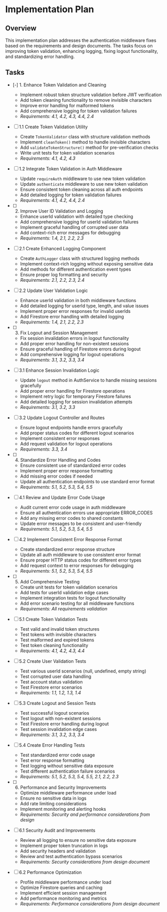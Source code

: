 # Implementation Plan

## Overview
This implementation plan addresses the authentication middleware fixes based on the requirements and design documents. The tasks focus on improving token validation, enhancing logging, fixing logout functionality, and standardizing error handling.

## Tasks

- [-] 1. Enhance Token Validation and Cleaning



  - Implement robust token structure validation before JWT verification
  - Add token cleaning functionality to remove invisible characters
  - Improve error handling for malformed tokens
  - Add comprehensive logging for token validation failures
  - _Requirements: 4.1, 4.2, 4.3, 4.4, 2.4_

- [ ] 1.1 Create Token Validation Utility


  - Create `TokenValidator` class with structure validation methods
  - Implement `cleanToken()` method to handle invisible characters
  - Add `validateTokenStructure()` method for pre-verification checks
  - Write unit tests for token validation scenarios
  - _Requirements: 4.1, 4.2, 4.3_

- [ ] 1.2 Integrate Token Validation in Auth Middleware
  - Update `requireAuth` middleware to use new token validation
  - Update `authenticate` middleware to use new token validation
  - Ensure consistent token cleaning across all auth endpoints
  - Add detailed logging for token validation failures
  - _Requirements: 4.1, 4.2, 4.4, 2.4_

- [ ] 2. Improve User ID Validation and Logging
  - Enhance userId validation with detailed type checking
  - Add comprehensive logging for userId validation failures
  - Implement graceful handling of corrupted user data
  - Add context-rich error messages for debugging
  - _Requirements: 1.4, 2.1, 2.2, 2.3_

- [ ] 2.1 Create Enhanced Logging Component
  - Create `AuthLogger` class with structured logging methods
  - Implement context-rich logging without exposing sensitive data
  - Add methods for different authentication event types
  - Ensure proper log formatting and security
  - _Requirements: 2.1, 2.2, 2.3, 2.4_

- [ ] 2.2 Update User Validation Logic
  - Enhance userId validation in both middleware functions
  - Add detailed logging for userId type, length, and value issues
  - Implement proper error responses for invalid userIds
  - Add Firestore error handling with detailed logging
  - _Requirements: 1.4, 2.1, 2.2, 2.3_

- [ ] 3. Fix Logout and Session Management
  - Fix session invalidation errors in logout functionality
  - Add proper error handling for non-existent sessions
  - Ensure graceful handling of Firestore errors during logout
  - Add comprehensive logging for logout operations
  - _Requirements: 3.1, 3.2, 3.3, 3.4_

- [ ] 3.1 Enhance Session Invalidation Logic
  - Update `logout` method in AuthService to handle missing sessions gracefully
  - Add proper error handling for Firestore operations
  - Implement retry logic for temporary Firestore failures
  - Add detailed logging for session invalidation attempts
  - _Requirements: 3.1, 3.2, 3.3_

- [ ] 3.2 Update Logout Controller and Routes
  - Ensure logout endpoints handle errors gracefully
  - Add proper status codes for different logout scenarios
  - Implement consistent error responses
  - Add request validation for logout operations
  - _Requirements: 3.3, 3.4_

- [ ] 4. Standardize Error Handling and Codes
  - Ensure consistent use of standardized error codes
  - Implement proper error response formatting
  - Add missing error codes if needed
  - Update all authentication endpoints to use standard error format
  - _Requirements: 5.1, 5.2, 5.3, 5.4, 5.5_

- [ ] 4.1 Review and Update Error Code Usage
  - Audit current error code usage in auth middleware
  - Ensure all authentication errors use appropriate ERROR_CODES
  - Add any missing error codes to shared constants
  - Update error messages to be consistent and user-friendly
  - _Requirements: 5.1, 5.2, 5.3, 5.4, 5.5_

- [ ] 4.2 Implement Consistent Error Response Format
  - Create standardized error response structure
  - Update all auth middleware to use consistent error format
  - Ensure proper HTTP status codes for different error types
  - Add request context to error responses for debugging
  - _Requirements: 5.1, 5.2, 5.3, 5.4, 5.5_

- [ ] 5. Add Comprehensive Testing
  - Create unit tests for token validation scenarios
  - Add tests for userId validation edge cases
  - Implement integration tests for logout functionality
  - Add error scenario testing for all middleware functions
  - _Requirements: All requirements validation_

- [ ] 5.1 Create Token Validation Tests
  - Test valid and invalid token structures
  - Test tokens with invisible characters
  - Test malformed and expired tokens
  - Test token cleaning functionality
  - _Requirements: 4.1, 4.2, 4.3, 4.4_

- [ ] 5.2 Create User Validation Tests
  - Test various userId scenarios (null, undefined, empty string)
  - Test corrupted user data handling
  - Test account status validation
  - Test Firestore error scenarios
  - _Requirements: 1.1, 1.2, 1.3, 1.4_

- [ ] 5.3 Create Logout and Session Tests
  - Test successful logout scenarios
  - Test logout with non-existent sessions
  - Test Firestore error handling during logout
  - Test session invalidation edge cases
  - _Requirements: 3.1, 3.2, 3.3, 3.4_

- [ ] 5.4 Create Error Handling Tests
  - Test standardized error code usage
  - Test error response formatting
  - Test logging without sensitive data exposure
  - Test different authentication failure scenarios
  - _Requirements: 5.1, 5.2, 5.3, 5.4, 5.5, 2.1, 2.2, 2.3_

- [ ] 6. Performance and Security Improvements
  - Optimize middleware performance under load
  - Ensure no sensitive data in logs
  - Add rate limiting considerations
  - Implement monitoring and alerting hooks
  - _Requirements: Security and performance considerations from design_

- [ ] 6.1 Security Audit and Improvements
  - Review all logging to ensure no sensitive data exposure
  - Implement proper token truncation in logs
  - Add security headers and validation
  - Review and test authentication bypass scenarios
  - _Requirements: Security considerations from design document_

- [ ] 6.2 Performance Optimization
  - Profile middleware performance under load
  - Optimize Firestore queries and caching
  - Implement efficient session management
  - Add performance monitoring and metrics
  - _Requirements: Performance considerations from design document_